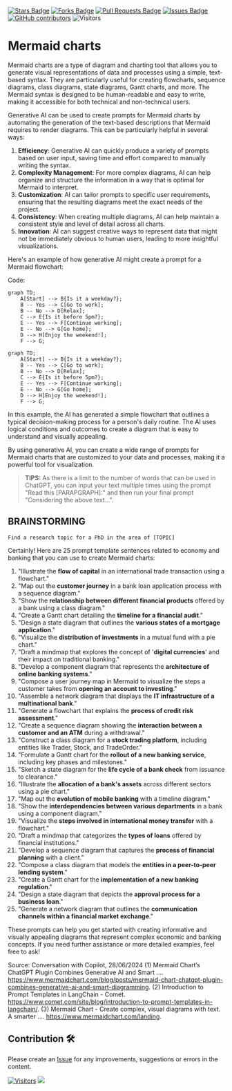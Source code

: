 <a href="https://github.com/drshahizan/Generative-AI-Playground/stargazers"><img src="https://img.shields.io/github/stars/drshahizan/Generative-AI-Playground" alt="Stars Badge"/></a>
<a href="https://github.com/drshahizan/Generative-AI-Playground/network/members"><img src="https://img.shields.io/github/forks/drshahizan/Generative-AI-Playground" alt="Forks Badge"/></a>
<a href="https://github.com/drshahizan/Generative-AI-Playground/pulls"><img src="https://img.shields.io/github/issues-pr/drshahizan/Generative-AI-Playground" alt="Pull Requests Badge"/></a>
<a href="https://github.com/drshahizan/Generative-AI-Playground"><img src="https://img.shields.io/github/issues/drshahizan/Generative-AI-Playground" alt="Issues Badge"/></a>
<a href="https://github.com/drshahizan/Generative-AI-Playground/graphs/contributors"><img alt="GitHub contributors" src="https://img.shields.io/github/contributors/drshahizan/Generative-AI-Playground?color=2b9348"></a>
![Visitors](https://api.visitorbadge.io/api/visitors?path=https%3A%2F%2Fgithub.com%2Fdrshahizan%2Generative-AI-Playground&labelColor=%23d9e3f0&countColor=%23697689&style=flat)


# Mermaid charts

Mermaid charts are a type of diagram and charting tool that allows you to generate visual representations of data and processes using a simple, text-based syntax. They are particularly useful for creating flowcharts, sequence diagrams, class diagrams, state diagrams, Gantt charts, and more. The Mermaid syntax is designed to be human-readable and easy to write, making it accessible for both technical and non-technical users.

Generative AI can be used to create prompts for Mermaid charts by automating the generation of the text-based descriptions that Mermaid requires to render diagrams. This can be particularly helpful in several ways:

1. **Efficiency**: Generative AI can quickly produce a variety of prompts based on user input, saving time and effort compared to manually writing the syntax.
2. **Complexity Management**: For more complex diagrams, AI can help organize and structure the information in a way that is optimal for Mermaid to interpret.
3. **Customization**: AI can tailor prompts to specific user requirements, ensuring that the resulting diagrams meet the exact needs of the project.
4. **Consistency**: When creating multiple diagrams, AI can help maintain a consistent style and level of detail across all charts.
5. **Innovation**: AI can suggest creative ways to represent data that might not be immediately obvious to human users, leading to more insightful visualizations.

Here's an example of how generative AI might create a prompt for a Mermaid flowchart:

Code:
```
graph TD;
    A[Start] --> B{Is it a weekday?};
    B -- Yes --> C[Go to work];
    B -- No --> D[Relax];
    C --> E{Is it before 5pm?};
    E -- Yes --> F[Continue working];
    E -- No --> G[Go home];
    D --> H[Enjoy the weekend!];
    F --> G;
```

```mermaid
graph TD;
    A[Start] --> B{Is it a weekday?};
    B -- Yes --> C[Go to work];
    B -- No --> D[Relax];
    C --> E{Is it before 5pm?};
    E -- Yes --> F[Continue working];
    E -- No --> G[Go home];
    D --> H[Enjoy the weekend!];
    F --> G;
```

In this example, the AI has generated a simple flowchart that outlines a typical decision-making process for a person's daily routine. The AI uses logical conditions and outcomes to create a diagram that is easy to understand and visually appealing.

By using generative AI, you can create a wide range of prompts for Mermaid charts that are customized to your data and processes, making it a powerful tool for visualization.

> **TIPS:** As there is a limit to the number of words that can be used in ChatGPT, you can input your text multiple times using the prompt "Read this [PARAPGRAPH]:" and then run your final prompt "Considering the above text...".

## BRAINSTORMING

```
Find a research topic for a PhD in the area of [TOPIC]
```

Certainly! Here are 25 prompt template sentences related to economy and banking that you can use to create Mermaid charts:

1. "Illustrate the **flow of capital** in an international trade transaction using a flowchart."
2. "Map out the **customer journey** in a bank loan application process with a sequence diagram."
3. "Show the **relationship between different financial products** offered by a bank using a class diagram."
4. "Create a Gantt chart detailing the **timeline for a financial audit**."
5. "Design a state diagram that outlines the **various states of a mortgage application**."
6. "Visualize the **distribution of investments** in a mutual fund with a pie chart."
7. "Draft a mindmap that explores the concept of '**digital currencies**' and their impact on traditional banking."
8. "Develop a component diagram that represents the **architecture of online banking systems**."
9. "Compose a user journey map in Mermaid to visualize the steps a customer takes from **opening an account to investing**."
10. "Assemble a network diagram that displays the **IT infrastructure of a multinational bank**."
11. "Generate a flowchart that explains the **process of credit risk assessment**."
12. "Create a sequence diagram showing the **interaction between a customer and an ATM** during a withdrawal."
13. "Construct a class diagram for a **stock trading platform**, including entities like Trader, Stock, and TradeOrder."
14. "Formulate a Gantt chart for the **rollout of a new banking service**, including key phases and milestones."
15. "Sketch a state diagram for the **life cycle of a bank check** from issuance to clearance."
16. "Illustrate the **allocation of a bank's assets** across different sectors using a pie chart."
17. "Map out the **evolution of mobile banking** with a timeline diagram."
18. "Show the **interdependencies between various departments** in a bank using a component diagram."
19. "Visualize the **steps involved in international money transfer** with a flowchart."
20. "Draft a mindmap that categorizes the **types of loans** offered by financial institutions."
21. "Develop a sequence diagram that captures the **process of financial planning** with a client."
22. "Compose a class diagram that models the **entities in a peer-to-peer lending system**."
23. "Create a Gantt chart for the **implementation of a new banking regulation**."
24. "Design a state diagram that depicts the **approval process for a business loan**."
25. "Generate a network diagram that outlines the **communication channels within a financial market exchange**."

These prompts can help you get started with creating informative and visually appealing diagrams that represent complex economic and banking concepts. If you need further assistance or more detailed examples, feel free to ask!

Source: Conversation with Copilot, 28/06/2024
(1) Mermaid Chart’s ChatGPT Plugin Combines Generative AI and Smart .... https://www.mermaidchart.com/blog/posts/mermaid-chart-chatgpt-plugin-combines-generative-ai-and-smart-diagramming.
(2) Introduction to Prompt Templates in LangChain - Comet. https://www.comet.com/site/blog/introduction-to-prompt-templates-in-langchain/.
(3) Mermaid Chart - Create complex, visual diagrams with text. A smarter .... https://www.mermaidchart.com/landing.

## Contribution 🛠️
Please create an [Issue](https://github.com/drshahizan/Generative-AI-Playground/issues) for any improvements, suggestions or errors in the content.

[![Visitors](https://api.visitorbadge.io/api/visitors?path=https%3A%2F%2Fgithub.com%2Fdrshahizan&labelColor=%23697689&countColor=%23555555&style=plastic)](https://visitorbadge.io/status?path=https%3A%2F%2Fgithub.com%2Fdrshahizan)
![](https://hit.yhype.me/github/profile?user_id=81284918)
